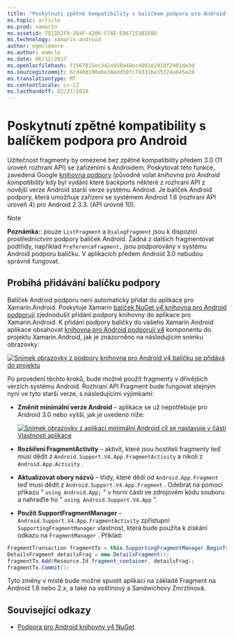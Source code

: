 ```yaml
---
title: "Poskytnutí zpětné kompatibility s balíčkem podpora pro Android"
ms.topic: article
ms.prod: xamarin
ms.assetid: 7511D2F8-2B4F-4200-C74E-E967153B2E8D
ms.technology: xamarin-android
author: mgmclemore
ms.author: mamcle
ms.date: 06/12/2017
ms.openlocfilehash: f1567815ec342a958b48ec4801e2918f2981de3d
ms.sourcegitcommit: 6cd40d190abe38edd50fc74331be15324a845a28
ms.translationtype: MT
ms.contentlocale: cs-CZ
ms.lasthandoff: 02/27/2018
---
```

# <a name="providing-backwards-compatibility-with-the-android-support-package"></a>Poskytnutí zpětné kompatibility s balíčkem podpora pro Android

Užitečnost fragmenty by omezené bez zpětné kompatibility předem 3.0 (11 úroveň rozhraní API) se zařízeními s Androidem. Poskytovat této funkce, zavedená Google [knihovna podpory](http://developer.android.com/sdk/compatibility-library.html) (původně volat *knihovna pro Android kompatibility* kdy byl vydán) které backports některé z rozhraní API z novější verze Android starší verze systému Android. Je balíček Android podpory, která umožňuje zařízení se systémem Android 1.6 (rozhraní API úroveň 4) pro Android 2.3.3. (API úrovně 10).

> [!NOTE]
> **Poznámka:**: pouze `ListFragment` a `DialogFragment` jsou k dispozici prostřednictvím podpory balíček Android. Žádná z dalších fragmentovat podtřídy, například `PreferenceFragment,` jsou podporovány v systému Android podporu balíčku. V aplikacích předem Android 3.0 nebudou správně fungovat. 

<a name="Adding_the_Support_Package" /> 

## <a name="adding-the-support-package"></a>Probíhá přidávání balíčku podpory

Balíček Android podporu není automaticky přidat do aplikace pro Xamarin.Android. Poskytuje Xamarin [balíček NuGet v4 knihovna pro Android podporují](https://www.nuget.org/packages/Xamarin.Android.Support.v4/) zjednodušit přidání podpory knihovny do aplikace pro Xamarin.Android. K přidání podpory balíčky do vašeho Xamarin.Android aplikace obsahovat [knihovna pro Android podporují v4](https://www.nuget.org/packages/Xamarin.Android.Support.v4/) komponentu do projektu Xamarin.Android, jak je znázorněno na následujícím snímku obrazovky: 

[![Snímek obrazovky z podpory knihovna pro Android v4 balíčku se přidává do projektu](providing-backwards-compatibility-images/02.png)](providing-backwards-compatibility-images/02.png)

Po provedení těchto kroků, bude možné použít fragmenty v dřívějších verzích systému Android. Rozhraní API Fragment bude fungovat stejným nyní ve tyto starší verze, s následujícími výjimkami: 

-   **Změnit minimální verze Android** &ndash; aplikace se už nepotřebuje pro Android 3.0 nebo vyšší, jak je uvedeno níže: 

    [![Snímek obrazovky z aplikaci minimální Android cíl se nastavuje v části Vlastnosti aplikace](providing-backwards-compatibility-images/03.png)](providing-backwards-compatibility-images/03.png)

-   **Rozšíření FragmentActivity** &ndash; aktivit, které jsou hostiteli fragmenty teď musí dědit z `Android.Support.V4.App.FragmentActivity` a nikoli z `Android.App.Activity` . 

-   **Aktualizovat obory názvů** &ndash; třídy, které dědí od `Android.App.Fragment` teď musí dědit z `Android.Support.V4.App.Fragment` . Odebrat na pomocí příkazu " `using Android.App;` " v horní části ve zdrojovém kódu souboru a nahraďte ho " `using Android.Support.V4.App` ". 

-   **Použít SupportFragmentManager** &ndash; `Android.Support.V4.App.FragmentActivity` zpřístupní `SupportingFragmentManager` vlastnost, která bude použita k získání odkazu na `FragmentManager` . Příklad: 

```csharp
FragmentTransaction fragmentTx = this.SupportingFragmentManager.BeginTransaction();
DetailsFragment detailsFrag = new DetailsFragment();
fragmentTx.Add(Resource.Id.fragment_container, detailsFrag);
fragmentTx.Commit();
```

Tyto změny v místě bude možné spustit aplikaci na základě Fragment na Android 1.6 nebo 2.x, a také na voštinový a Sandwichovy Zmrzlinová. 


## <a name="related-links"></a>Související odkazy

- [Podpora pro Android knihovny v4 NuGet](https://www.nuget.org/packages/Xamarin.Android.Support.v4/)
